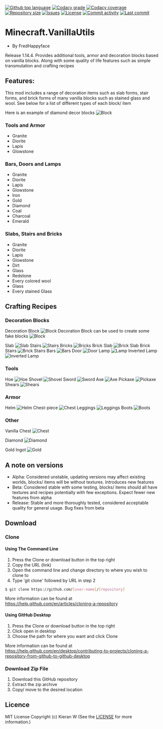 <p float="left">
<a href="../../"><img src="https://img.shields.io/github/languages/top/fredhappyface/Minecraft.VanillaUtils.svg?style=flat-square" alt="Github top language"></a>
<a href="https://www.codacy.com/manual/FredHappyface/Minecraft.VanillaUtils"><img src="https://img.shields.io/codacy/grade/1c2a862ec94b41dca017b78d901e8d2a.svg?style=flat-square" alt="Codacy grade"></a>
<a href="https://www.codacy.com/manual/FredHappyface/Minecraft.VanillaUtils"><img src="https://img.shields.io/codacy/coverage/1c2a862ec94b41dca017b78d901e8d2a.svg?style=flat-square" alt="Codacy coverage"></a>
<a href="../../"><img src="https://img.shields.io/github/repo-size/fredhappyface/Minecraft.VanillaUtils.svg?style=flat-square" alt="Repository size"></a>
<a href="../../issues"><img src="https://img.shields.io/github/issues/fredhappyface/Minecraft.VanillaUtils.svg?style=flat-square" alt="Issues"></a>
<a href="/LICENSE.md"><img src="https://img.shields.io/github/license/fredhappyface/Minecraft.VanillaUtils.svg?style=flat-square" alt="License"></a>
<a href="../../commits/master"><img src="https://img.shields.io/github/commit-activity/m/fredhappyface/Minecraft.VanillaUtils.svg?style=flat-square" alt="Commit activity"></a>
<a href="../../commits/master"><img src="https://img.shields.io/github/last-commit/fredhappyface/Minecraft.VanillaUtils.svg?style=flat-square" alt="Last commit"></a>
</p>

# Minecraft.VanillaUtils
- By FredHappyface

Release 1.14.4. Provides additional tools, armor and decoration blocks based on vanilla blocks. Along with some quality of life features such as simple transmutation and crafting recipes

## Features: 
This mod includes a range of decoration items such as slab forms, stair forms, and brick forms of many vanilla blocks such as stained glass and wool. See below for a list of different types of each block/ item

Here is an example of diamond decor blocks
![Block ](https://raw.githubusercontent.com/FredHappyface/Minecraft.VanillaUtils/master/readme-assets/screenshots/desktop/diamond_blocks.PNG "Diamond Blocks ")

### Tools and Armor 
- Granite 
- Diorite
- Lapis 
- Glowstone 

### Bars, Doors and Lamps
- Granite 
- Diorite
- Lapis 
- Glowstone 
- Iron
- Gold
- Diamond
- Coal
- Charcoal
- Emerald


### Slabs, Stairs and Bricks 
- Granite 
- Diorite
- Lapis 
- Glowstone 
- Dirt
- Glass
- Redstone
- Every colored wool
- Glass
- Every stained Glass


## Crafting Recipes 

### Decoration Blocks

Decoration Block 
![Block ](https://raw.githubusercontent.com/FredHappyface/Minecraft.VanillaUtils/master/readme-assets/screenshots/crafting/decoration_block.PNG "Block ")
Decoration Block can be used to create some fake blocks 
![Block ](https://raw.githubusercontent.com/FredHappyface/Minecraft.VanillaUtils/master/readme-assets/screenshots/crafting/fake_block.PNG "Block ")


Slab 
![Slab](https://raw.githubusercontent.com/FredHappyface/Minecraft.VanillaUtils/master/readme-assets/screenshots/crafting/slab.PNG "Slab")
Stairs
![Stairs](https://raw.githubusercontent.com/FredHappyface/Minecraft.VanillaUtils/master/readme-assets/screenshots/crafting/stairs.PNG "Stairs")
Bricks
![Bricks](https://raw.githubusercontent.com/FredHappyface/Minecraft.VanillaUtils/master/readme-assets/screenshots/crafting/bricks.PNG "Bricks")
Brick Slab
![Brick Slab](https://raw.githubusercontent.com/FredHappyface/Minecraft.VanillaUtils/master/readme-assets/screenshots/crafting/brick_slab.PNG "Brick Slab")
Brick Stairs
![Brick Stairs](https://raw.githubusercontent.com/FredHappyface/Minecraft.VanillaUtils/master/readme-assets/screenshots/crafting/brick_stairs.PNG "Brick Stairs")
Bars
![Bars](https://raw.githubusercontent.com/FredHappyface/Minecraft.VanillaUtils/master/readme-assets/screenshots/crafting/bars.PNG "Bars")
Door
![Door](https://raw.githubusercontent.com/FredHappyface/Minecraft.VanillaUtils/master/readme-assets/screenshots/crafting/door.PNG "Door")
Lamp 
![Lamp ](https://raw.githubusercontent.com/FredHappyface/Minecraft.VanillaUtils/master/readme-assets/screenshots/crafting/lamp.PNG "Lamp ")
Inverted Lamp
![Inverted Lamp](https://raw.githubusercontent.com/FredHappyface/Minecraft.VanillaUtils/master/readme-assets/screenshots/crafting/lamp_inverted.PNG "Inverted Lamp")

### Tools 

Hoe 
![Hoe](https://raw.githubusercontent.com/FredHappyface/Minecraft.VanillaUtils/master/readme-assets/screenshots/crafting/hoe.PNG "Hoe")
Shovel 
![Shovel](https://raw.githubusercontent.com/FredHappyface/Minecraft.VanillaUtils/master/readme-assets/screenshots/crafting/shovel.PNG "Shovel")
Sword
![Sword](https://raw.githubusercontent.com/FredHappyface/Minecraft.VanillaUtils/master/readme-assets/screenshots/crafting/sword.PNG "Sword")
Axe 
![Axe ](https://raw.githubusercontent.com/FredHappyface/Minecraft.VanillaUtils/master/readme-assets/screenshots/crafting/axe.PNG "Axe ")
Pickaxe 
![Pickaxe ](https://raw.githubusercontent.com/FredHappyface/Minecraft.VanillaUtils/master/readme-assets/screenshots/crafting/pickaxe.PNG "Pickaxe ")
Shears 
![Shears ](https://raw.githubusercontent.com/FredHappyface/Minecraft.VanillaUtils/master/readme-assets/screenshots/crafting/shears.PNG "Shears ")

### Armor 

Helm
![Helm](https://raw.githubusercontent.com/FredHappyface/Minecraft.VanillaUtils/master/readme-assets/screenshots/crafting/helm.PNG "Helm")
Chest-piece
![Chest](https://raw.githubusercontent.com/FredHappyface/Minecraft.VanillaUtils/master/readme-assets/screenshots/crafting/chest.PNG "Chest")
Leggings 
![Leggings ](https://raw.githubusercontent.com/FredHappyface/Minecraft.VanillaUtils/master/readme-assets/screenshots/crafting/leggings.PNG "Leggings ")
Boots 
![Boots ](https://raw.githubusercontent.com/FredHappyface/Minecraft.VanillaUtils/master/readme-assets/screenshots/crafting/boots.PNG "Boots ")

### Other

Vanilla Chest
![Chest](https://raw.githubusercontent.com/FredHappyface/Minecraft.VanillaUtils/master/readme-assets/screenshots/crafting/chest_block.PNG "Chest")

Diamond
![Diamond](https://raw.githubusercontent.com/FredHappyface/Minecraft.VanillaUtils/master/readme-assets/screenshots/crafting/transmutation_diamond.PNG "Diamond")

Gold Ingot
![Gold ](https://raw.githubusercontent.com/FredHappyface/Minecraft.VanillaUtils/master/readme-assets/screenshots/crafting/transmutation_gold.PNG "Gold ")

## A note on versions
- Alpha: Considered unstable, updating versions may affect existing worlds, blocks/ items will be without textures. Introduces new features
- Beta: Considered stable with some testing, blocks/ items should all have textures and recipes potentially with few exceptions. Expect fewer new features from alpha
- Release: Stable and more thoroughly tested, considered acceptable quality for general usage. Bug fixes from beta

## Download
### Clone
#### Using The Command Line 
1. Press the Clone or download button in the top right
2. Copy the URL (link)
3. Open the command line and change directory to where you wish to clone to
4. Type 'git clone' followed by URL in step 2
```bash
$ git clone https://github.com/[user-name]/[repository]
```

More information can be found at https://help.github.com/en/articles/cloning-a-repository 

#### Using GitHub Desktop
1. Press the Clone or download button in the top right
2. Click open in desktop
3. Choose the path for where you want and click Clone

More information can be found at https://help.github.com/en/desktop/contributing-to-projects/cloning-a-repository-from-github-to-github-desktop 

### Download Zip File

1. Download this GitHub repository
2. Extract the zip archive
3. Copy/ move to the desired location


## Licence 
MIT License
Copyright (c) Kieran W
(See the [LICENSE](/LICENSE.md) for more information.)

